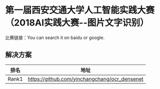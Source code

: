 
# 第一届西安交通大学人工智能实践大赛（2018AI实践大赛--图片文字识别）

比赛链接：You can search it on baidu or google.

## 解决方案
|排名|地址|
|----|----|
|Rank1|https://github.com/yinchangchang/ocr_densenet|
